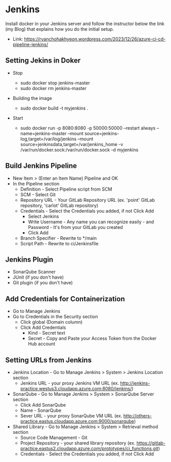 # Jenkins
Install docker in your Jenkins server and follow the instructor below the link (my Blog) that explains how you do the initial setup.

+ Link: https://ryanchohakhyeon.wordpress.com/2023/12/26/azure-ci-cd-pipeline-jenkins/


## Setting Jekins in Doker
+ Stop
  + sudo docker stop jenkins-master
  + sudo docker rm jenkins-master

+ Building the image
  + sudo docker build -t myjenkins .

+ Start
  + sudo docker run -p 8080:8080 -p 50000:50000 –restart always –name=jenkins-master –mount source=jenkins-log,target=/var/log/jenkins –mount source=jenkinsdata,target=/var/jenkins_home -v /var/run/docker.sock:/var/run/docker.sock -d myjenkins

## Build Jenkins Pipeline
+ New Item > (Enter an Item Name) Pipeline and OK
+ In the Pipeline section
  + Definition - Select Pipeline script from SCM
  + SCM - Select Git
  + Repository URL - Your GitLab Repository URL (ex. 'point' GitLab repository, 'carlot' GitLab repository)
  + Credentials - Select the Credentials you added, if not Click Add
    + Select Jenkins
    + Write Username - Any name you can recognize easily - and Password - It's from your GitLab you created
    + Click Add
  + Branch Specifier - Rewrite to */main
  + Script Path - Rewrite to ci/Jenkinsfile   

## Jenkins Plugin
+ SonarQube Scanner
+ JUnit (if you don't have)
+ Git plugin (if you don't have)

## Add Credentials for Containerization
+ Go to Manage Jenkins
+ Go to Credentials in the Security section
  + Click global (Domain column)
  + Click Add Credentials
    + Kind - Secret text
    + Secret - Copy and Paste your Access Token from the Docker Hub account 

## Setting URLs from Jenkins
+ Jenkins Location - Go to Manage Jenkins > System > Jenkins Location section
  + Jenkins URL - your proxy Jenkins VM URL (ex. http://jenkins-practice.westus3.cloudapp.azure.com:8080/jenkins/)
+ SonarQube - Go to Manage Jenkins > System > SonarQube Server section
  + Click Add SonarQube
  + Name - SonarQube
  + Sever URL - your proxy SonarQube VM URL (ex. http://others-practice.eastus.cloudapp.azure.com:9000/sonarqube)
+ Shared Library - Go to Manage Jenkins > System > Retrieval method section
  + Source Code Management - Git
  + Project Repository - your shared library repository (ex. https://gitlab-practice.eastus2.cloudapp.azure.com/prototypes/ci_functions.git)
  + Credentials - Select the Credentials you added, if not Click Add

